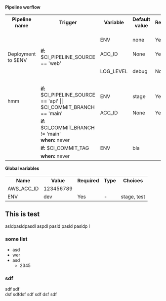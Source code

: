 <!--PIPELINE_DOCS-->
<b>Pipeline worflow</b>
<table>
<tr><th>Pipeline name</th><th>Trigger</th><th>Variable</th><th>Default value</th><th>Required</th><th>Type</th><th>Choices</th></tr>
<tr><td rowspan="3">Deployment to $ENV</td><td rowspan="3"><b>if:</b> $CI_PIPELINE_SOURCE == 'web'</td><td>ENV</td><td>none</td><td>Yes</td><td>-</td><td>dev, prod, test</td></tr><tr><td>ACC_ID</td><td>None</td><td>Yes</td><td>str</td><td>-</td></tr>
<tr><td>LOG_LEVEL</td><td>debug</td><td>No</td><td>-</td><td>info, critical, error, debug</td></tr>
<tr><td rowspan="2">hmm</td><td rowspan="2"><b>if:</b> $CI_PIPELINE_SOURCE == 'api' || $CI_COMMIT_BRANCH == 'main'</td><td>ENV</td><td>stage</td><td>Yes</td><td>-</td><td>dev, prod, test</td></tr><tr><td>ACC_ID</td><td>None</td><td>Yes</td><td>str</td><td>-</td></tr>
<tr><td></td><td><b>if:</b> $CI_COMMIT_BRANCH != 'main'<br><b>when:</b> never</td></tr>
<tr><td></td><td><b>if:</b> $CI_COMMIT_TAG</td><td>ENV</td><td>bla</td></tr>
<tr><td></td><td><b>when:</b> never</td></tr>
</table>
<b>Global variables</b>
<table>
<tr><th>Name</th><th>Value</th><th>Required</th><th>Type</th><th>Choices</th></tr>
<tr><td>AWS_ACC_ID</td><td>123456789</td></tr>
<tr><td>ENV</td><td>dev</td><td>Yes</td><td>-</td><td>stage, test</td></tr>
</table>
<!--PIPELINE_DOCS-->

## This is test

asldpasldpasdl aspdl pasld pasld pasldp l

### some list
- asd
- wer
- asd
    - 2345

### sdf
sdf sdf
<br>dsf sdfdsf sdf sdf dsf sdf
